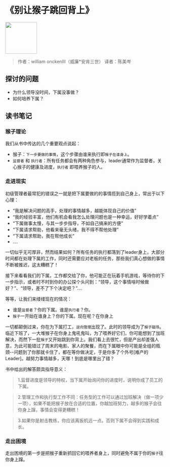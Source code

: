 # 《别让猴子跳回背上》

<img src="/images/cover/monkeyBusiness.jpg" width='100'/>

> 作者：william onckenIII（威廉*安肯三世）
> 译者：陈美岑

## 探讨的问题

- 为什么领导没时间，下属没事做？
- 如何培养下属？

## 读书笔记

### 猴子理论

我们从书中传达的几个重要观点说起：

- 猴子：`下一步要做的事情`，这个步骤由谁来执行即`猴子在谁身上`。
- `监督者` 和 `执行者`：所有任务都会有两种角色参与，leader通常作为监督者，关心猴子的健康及进度，`执行者` 即喂养猴子的人。

### 走进现实

初级管理者最常犯的错误之一就是把下属要做的的事情揽到自己身上，常出于以下心理：

- “我是解决问题的高手，处理的事情越多，越能体现自己的价值”
- “我的经验丰富，他们有机会看我怎么处理问题也是一种幸运，好好学着点”
- “下属做事太慢，与其一步步指导，不如自己搞来的方便”
- “下属请求帮助，他看来毫无头绪，我不得不帮他处理”
- “下属请求帮助，我在帮他成长”
- ....

一切似乎无可厚非，然而结果如何？所有任务的执行都落到了leader身上，大部分时间都在处理下属的工作，同时还需要应对老板的任务，那些我们真心想做的事情不断被推迟，这太糟糕了！

接下来看看我们的下属，工作都交给了你，他可能正在玩着手机游戏，等待你的下一步指示，或者时不时到你的办公探个头问到：“领导，这个事情啥时候做好？”、“领导，差不了下个决定吧？”....

等等，让我们来缕缕现在的情况：

- 谁是`监督者`？你的下属。谁是`执行者`？你。
- `猴子`一开始在谁身上？你的下属。现在呢？在你身上

一切都颠倒过来，你在为下属打工，`逆向管理`出现了。此时的领导成为了`猴子磁场`。临近下班了，一大堆猴子在你身上鬼吼鬼叫，为了喂养好它们，你可能想到了加班解决，而然下一批`猴子`又开始跳到你背上。我们看上去很忙，但是产出却差强人意，为此可能错过了周末的电影、家人的聚餐，而在下属眼中你可能是全组的瓶颈--问题到了你那就卡住了，都在等你做决定，于是你多了个外号[难产的Leader]。越努力事情越多，天哪！到底是哪里出了错？

书中给出的解答颇具指导意义：

> 1.监督进度是领导的特权，当下属开始询问你的进度时，说明你成了员工的下属。

> 2.管理工作和执行型工作不同：任务型的工作可以通过加班解决（做一项少一项），如果不能把猴子放在合适的位置，你越加班努力，越多的猴子会往你身上蹿，事情会变得更糟糕！

> 3.如果你是射击教练，你应该离扳机远一点。否则下属不会得到实践和成长。

### 走出困境

走出困境的第一步是把猴子重新抓回它的喂养者身上，同时避免不属于你的`猴子`往你身上蹿。
